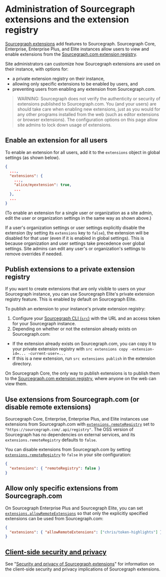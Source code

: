 # Administration of Sourcegraph extensions and the extension registry

[Sourcegraph extensions](../../extensions/index.md) add features to Sourcegraph. Sourcegraph Core, Enterprise, Enterprise Plus, and Elite instances allow users to view and enable extensions from the [Sourcegraph.com extension registry](https://sourcegraph.com/extensions).

Site administrators can customize how Sourcegraph extensions are used on their instance, with options for:

- a private extension registry on their instance,
- allowing only specific extensions to be enabled by users, and
- preventing users from enabling any extension from Sourcegraph.com.

> WARNING: Sourcegraph does not verify the authenticity or security of extensions published to Sourcegraph.com. You (and your users) are should take care when enabling new extensions, just as you would for any other programs installed from the web (such as editor extensions or browser extensions). The configuration options on this page allow site admins to lock down usage of extensions.

## Enable an extension for all users

To enable an extension for all users, add it to the `extensions` object in global settings (as shown below).

```json
{
  ...,
  "extensions": {
    ...,
    "alice/myextension": true,
    ...
  },
  ...
}
```

(To enable an extension for a single user or organization as a site admin, edit the user or organization settings in the same way as shown above.)

If a user's organization settings or user settings explicitly disable the extension (by setting its `extensions` key to `false`), the extension will be disabled for that user (even if it is enabled in global settings). This is because organization and user settings take precedence over global settings. Site admins can edit any user's or organization's settings to remove overrides if needed.

## Publish extensions to a private extension registry

If you want to create extensions that are only visible to users on your Sourcegraph instance, you can use Sourcegraph Elite's private extension registry feature. This is enabled by default on Sourcegraph Elite.

To publish an extension to your instance's private extension registry:

1. Configure your [Sourcegraph CLI (`src`)](https://github.com/sourcegraph/src-cli) with the URL and an access token for your Sourcegraph instance.
1. Depending on whether or not the extension already exists on Sourcegraph.com:
  - If the extension already exists on Sourcegraph.com, you can copy it to your private extension registry with `src extensions copy -extension-id=... -current-user=...`
  - If this is a new extension, run `src extensions publish` in the extension directory.

On Sourcegraph Core, the only way to publish extensions is to publish them to the [Sourcegraph.com extension registry](https://sourcegraph.com/extensions), where anyone on the web can view them.

## Use extensions from Sourcegraph.com (or disable remote extensions)

Sourcegraph Core, Enterprise, Enterprise Plus, and Elite instances use extensions from Sourcegraph.com with [`extensions.remoteRegistry`](../config/site_config.md) set to `"https://sourcegraph.com/.api/registry"`. The OSS version of Sourcegraph has no dependencies on external services, and its `extensions.remoteRegistry` defaults to `false`.

You can disable extensions from Sourcegraph.com by setting [`extensions.remoteRegistry`](../config/site_config.md) to `false` in your site configuration:

```json
{
  "extensions": { "remoteRegistry": false }
}
```

## Allow only specific extensions from Sourcegraph.com

On Sourcegraph Enterprise Plus and Sourcegraph Elite, you can set [`extensions.allowRemoteExtensions`](../config/site_config.md) so that only the explicitly specified extensions can be used from Sourcegraph.com:

```json
{
  "extensions": { "allowRemoteExtensions": ["chris/token-highlights"] }
}
```

## [Client-side security and privacy](../../extensions/security.md)

See "[Security and privacy of Sourcegraph extensions](../../extensions/security.md)" for information on the client-side security and privacy implications of Sourcegraph extensions.
